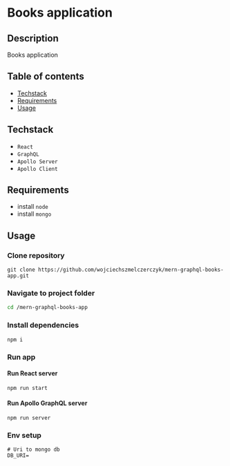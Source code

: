 # Books application

## Description

Books application

## Table of contents

- [Techstack](#techstack)
- [Requirements](#requirements)
- [Usage](#usage)

## Techstack

- `React`
- `GraphQL`
- `Apollo Server`
- `Apollo Client`

## Requirements

- install `node`
- install `mongo`

## Usage

### Clone repository

```
git clone https://github.com/wojciechszmelczerczyk/mern-graphql-books-app.git
```

### Navigate to project folder

```sh
cd /mern-graphql-books-app
```

### Install dependencies

```
npm i
```

### Run app

#### Run React server

```
npm run start
```

#### Run Apollo GraphQL server

```
npm run server
```

### Env setup

```
# Uri to mongo db
DB_URI=
```
